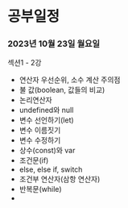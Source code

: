 # 공부일정
### 2023년 10월 23일 월요일
섹션1 - 2강
- 연산자 우선순위, 소수 계산 주의점
- 불 값(boolean, 값들의 비교)
- 논리연산자
- undefined와 null
- 변수 선언하기(let)
- 변수 이름짓기
- 변수 수정하기
- 상수(const)와 var
- 조건문(if)
- else, else if, switch
- 조건부 연산자(삼항 연산자)
- 반복문(while)
- 
